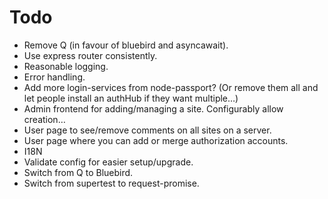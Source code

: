 Todo
====

* Remove Q (in favour of bluebird and asyncawait).
* Use express router consistently.
* Reasonable logging.
* Error handling.
* Add more login-services from node-passport? (Or remove them all and let people install an authHub
  if they want multiple…)
* Admin frontend for adding/managing a site.  Configurably allow creation…
* User page to see/remove comments on all sites on a server.
* User page where you can add or merge authorization accounts.
* I18N
* Validate config for easier setup/upgrade.
* Switch from Q to Bluebird.
* Switch from supertest to request-promise.
